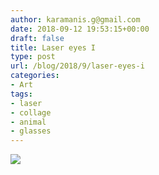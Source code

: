 ```yaml
---
author: karamanis.g@gmail.com
date: 2018-09-12 19:53:15+00:00
draft: false
title: Laser eyes I
type: post
url: /blog/2018/9/laser-eyes-i
categories:
- Art
tags:
- laser
- collage
- animal
- glasses
---
```


![](/images/2018-09-12-20189laser-eyes-i/IMG_0497.JPG)


